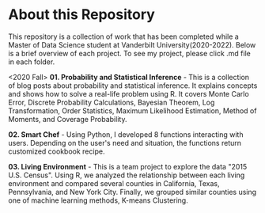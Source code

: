 # About this Repository
This repository is a collection of work that has been completed while a Master of Data Science student at Vanderbilt University(2020-2022). Below is a brief overview of each project. To see my project, please click .md file in each folder.

<2020 Fall>
**01. Probability and Statistical Inference** - This is a collection of blog posts about probability and statistical inference. It explains concepts and shows how to solve a real-life problem using R. It covers Monte Carlo Error, Discrete Probability Calculations, Bayesian Theorem, Log Transformation, Order Statistics, Maximum Likelihood Estimation, Method of Moments, and Coverage Probability.

**02. Smart Chef** - Using Python, I developed 8 functions interacting with users. Depending on the user's need and situation, the functions return customized cookbook recipe.

**03. Living Environment** - This is a team project to explore the data "2015 U.S. Census". Using R, we analyzed the relationship between each living environment and compared several counties in California, Texas, Pennsylvania, and New York City. Finally, we grouped similar counties using one of machine learning methods, K-means Clustering.
